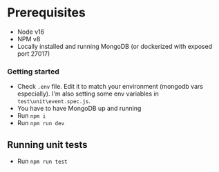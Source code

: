# Prerequisites

- Node v16
- NPM v8
- Locally installed and running MongoDB (or dockerized with exposed port 27017)

### Getting started

- Check `.env` file. Edit it to match your environment (mongodb vars especially). I'm also setting some env variables in `test\unit\event.spec.js`.
- You have to have MongoDB up and running
- Run `npm i`
- Run `npm run dev`

## Running unit tests

- Run `npm run test`
